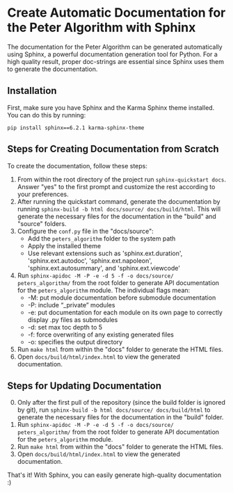 # Create Automatic Documentation for the Peter Algorithm with Sphinx

The documentation for the Peter Algorithm can be generated automatically using Sphinx, a powerful documentation generation tool for Python. For a high quality result, proper doc-strings are essential since Sphinx uses them to generate the documentation.

## Installation

First, make sure you have Sphinx and the Karma Sphinx theme installed. You can do this by running:

`pip install sphinx==6.2.1 karma-sphinx-theme`


## Steps for Creating Documentation from Scratch

To create the documentation, follow these steps:

1. From within the root directory of the project run `sphinx-quickstart docs`. Answer "yes" to the first prompt and customize the rest according to your preferences.
2. After running the quickstart command, generate the documentation by running `sphinx-build -b html docs/source/ docs/build/html`. This will generate the necessary files for the documentation in the "build" and "source" folders.
3. Configure the `conf.py` file in the "docs/source":
    - Add the `peters_algorithm` folder to the system path
    - Apply the installed theme
    - Use relevant extensions such as 'sphinx.ext.duration', 'sphinx.ext.autodoc', 'sphinx.ext.napoleon', 'sphinx.ext.autosummary', and 'sphinx.ext.viewcode'
4. Run `sphinx-apidoc -M -P -e -d 5 -f -o docs/source/ peters_algorithm/` from the root folder to generate API documentation for the `peters_algorithm` module. The individual flags mean: 
    - -M: put module documentation before submodule documentation
    - -P: include “_private” modules
    - -e: put documentation for each module on its own page to correctly display .py files as submodules
    - -d: set max toc depth to 5
    - -f: force overwriting of any existing generated files
    - -o: specifies the output directory
5. Run `make html` from within the "docs" folder to generate the HTML files.
6. Open `docs/build/html/index.html` to view the generated documentation.

## Steps for Updating Documentation
0. Only after the first pull of the repository (since the build folder is ignored by git), run `sphinx-build -b html docs/source/ docs/build/html` to generate the necessary files for the documentation in the "build" folder.
1. Run `sphinx-apidoc -M -P -e -d 5 -f -o docs/source/ peters_algorithm/` from the root folder to generate API documentation for the `peters_algorithm` module.
2. Run `make html` from within the "docs" folder to generate the HTML files.
3. Open `docs/build/html/index.html` to view the generated documentation.

That's it! With Sphinx, you can easily generate high-quality documentation :)
